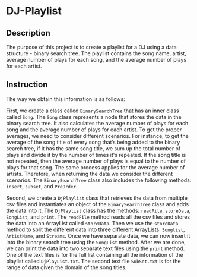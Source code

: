 # DJ-Playlist

## Description
The purpose of this project is to create a playlist for a DJ using a data structure - binary search tree. The playlist contains the song name, artist, average number of plays for each song, and the average number of plays for each artist.

## Instruction
The way we obtain this information is as follows:

First, we create a class called `BinarySearchTree` that has an inner class called `Song`. The `Song` class represents a node that stores the data in the binary search tree. It also calculates the average number of plays for each song and the average number of plays for each artist. To get the proper averages, we need to consider different scenarios. For instance, to get the average of the song title of every song that’s being added to the binary search tree, if it has the same song title, we sum up the total number of plays and divide it by the number of times it's repeated. If the song title is not repeated, then the average number of plays is equal to the number of plays for that song. The same process applies for the average number of artists. Therefore, when returning the data we consider the different scenarios. The `BinarySearchTree` class also includes the following methods: `insert`, `subset`, and `PreOrder`.

Second, we create a `DjPlaylist` class that retrieves the data from multiple csv files and instantiates an object of the `BinarySearchTree` class and adds the data into it. The `DjPlaylist` class has the methods: `readFile`, `storeData`, `SongList`, and `print`. The `readFile` method reads all the csv files and stores the data into an ArrayList called `storeData`. Then we use the `storeData` method to split the different data into three different ArrayLists: `Songlist`, `ArtistName`, and `Streams`. Once we have separate data, we can now insert it into the binary search tree using the `SongList` method. After we are done, we can print the data into two separate text files using the `print` method. One of the text files is for the full list containing all the information of the playlist called `DjPlayList.txt`. The second text file `SubSet.txt` is for the range of data given the domain of the song titles.

